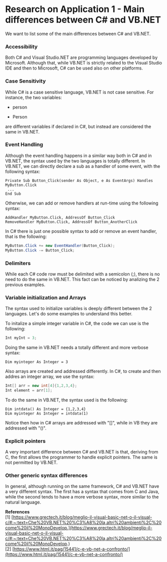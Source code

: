 # Research on Application 1 - Main differences between C# and VB.NET

We want to list some of the main differences between C# and VB.NET.

### Accessibility

Both C# and Visual Studio.NET are programming languages developed by Microsoft. Although that, while VB.NET is strictly related to the Visual Studio IDE and then to Microsoft, C# can be used also on other platforms.

### Case Sensitivity

While C# is a case sensitive language, VB.NET is not case sensitive. For instance, the two variables:

- person

- Person

are different variables if declared in C#, but instead are considered the same in VB.NET.

### Event Handling

Although the event handling happens in a similar way both in C# and in VB.NET, the syntax used by the two languages is totally different. In VB.NET, we can directly declare a sub as a handler of some event, with the following syntax:

```VB
Private Sub Button_Click(sender As Object, e As EventArgs) Handles MyButton.Click
 ...
End Sub
```
Otherwise, we can add or remove handlers at run-time using the following syntax:

```VB
AddHandler MyButton.Click, AddressOf Button_Click
RemoveHandler MyButton.Click, AddressOf Button_AnotherClick
```

In C# there is just one possible syntax to add or remove an event handler, that is the following:

```C#
MyButton.Click += new EventHandler(Button_Click);
MyButton.Click -= Button_Click;
```

### Delimiters

While each C# code row must be delimited with a semicolon (;), there is no need to do the same in VB.NET. This fact can be noticed by analizing the 2 previous examples.

### Variable initialization and Arrays

The syntax used to initialize variables is deeply different between the 2 languages. Let's do some examples to understand this better.

To initalize a simple integer variable in C#, the code we can use is the following:

```C#
Int myInt = 3;
```

Doing the same in VB.NET needs a totally different and more verbose syntax:

```VB
Dim myinteger As Integer = 3
```
Also arrays are created and addressed differently. In C#, to create and then addres an integer array, we use the syntax:

```C#
Int[] arr = new int[4]{1,2,3,4};
Int element = arr[1];
```

To do the same in VB.NET, the syntax used is the following:

```VB
Dim intdata() As Integer = {1,2,3,4}
Dim myinteger As Integer = intdata(1)
```

Notice then how in C# arrays are addressed with "[]", while in VB they are addressed with "()".

### Explicit pointers

A very important difference between C# and VB.NET is that, deriving from C, the first allows the programmer to handle explicit pointers. The same is not permitted by VB.NET.

### Other generic syntax differences

In general, although running on the same framework, C# and VB.NET have a very different syntax. The first has a syntax that comes from C and Java, while the second tends to have a more verbose syntax, more similar to the natural language.

**References** \
[1] [https://www.grectech.it/blog/meglio-il-visual-basic-net-o-il-visual-c/#:~:text=Che%20VB.NET%20%C3%A8%20la,altri%20ambienti%2C%20come%20il%20MonoDevelop.](https://www.grectech.it/blog/meglio-il-visual-basic-net-o-il-visual-c/#:~:text=Che%20VB.NET%20%C3%A8%20la,altri%20ambienti%2C%20come%20il%20MonoDevelop.) \
[2] [https://www.html.it/pag/15441/c-e-vb-net-a-confronto/](https://www.html.it/pag/15441/c-e-vb-net-a-confronto/)
